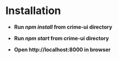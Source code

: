 # Installation

* **Run *npm install* from crime-ui directory**

* **Run *npm start* from crime-ui directory**

* **Open http://localhost:8000 in browser**